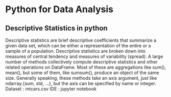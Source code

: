 # Python for Data Analysis
## Descriptive Statistics in python
Descriptive statistics are brief descriptive coefficients that summarize a given data set, which can be either a representation of the entire or a sample of a population. Descriptive statistics are broken down into measures of central tendency and measures of variability (spread).
A large number of methods collectively compute descriptive statistics and other related operations on DataFrame. Most of these are aggregations like sum(), mean(), but some of them, like sumsum(), produce an object of the same size. Generally speaking, these methods take an axis argument, just like ndarray.{sum, std, ...}, but the axis can be specified by name or integer.
Dataset : mtcars.csv
IDE : jupyter notebook
